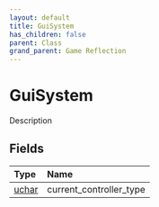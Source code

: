 ```yaml
---
layout: default
title: GuiSystem
has_children: false
parent: Class
grand_parent: Game Reflection
---
```

# GuiSystem
Description 

## Fields

| Type | Name |
|:-------------|:--------------|
| [uchar](/docs/game-reflection/enums/uchar) | current_controller_type |

